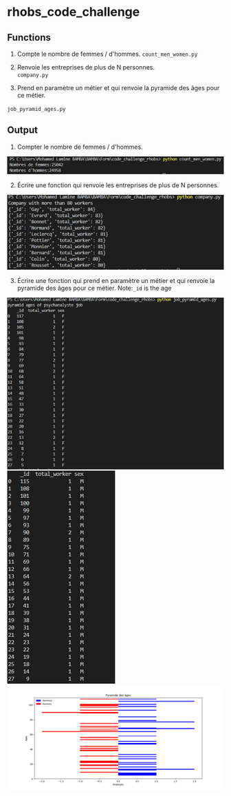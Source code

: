 # rhobs_code_challenge

## Functions

1. Compte le nombre de femmes / d'hommes.
   `count_men_women.py`
2. Renvoie les entreprises de plus de N personnes.  
 `company.py`

4.  Prend en paramètre un métier et qui renvoie la pyramide des âges pour ce métier.

 `job_pyramid_ages.py`

## Output
1.  Compter le nombre de femmes / d'hommes.
  
<img src="./images/count_men_women.PNG"  />

2. Écrire une fonction qui renvoie les entreprises de plus de N personnes.

<img src="./images/company.PNG"  />

3.  Écrire une fonction qui prend en paramètre un métier et qui renvoie la pyramide des âges pour ce métier.
Note:`_id` is the age


<img src="./images/pyramid_psychanalist_job_men.PNG"  />


<img src="./images/pyramid_psychanalist_job_women.PNG"  />


<img src="./images/default_job_pyramid_ages.png"  />
